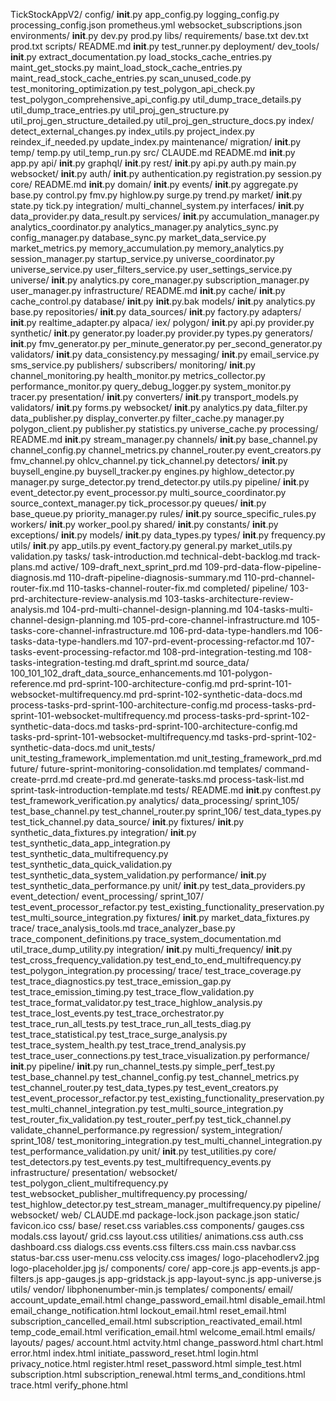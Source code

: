 TickStockAppV2/
config/
    __init__.py
    app_config.py
    logging_config.py
    processing_config.json
    prometheus.yml
    websocket_subscriptions.json
    environments/
        __init__.py
        dev.py
        prod.py
libs/
requirements/
    base.txt
    dev.txt
    prod.txt
scripts/
    README.md
    __init__.py
    test_runner.py
    deployment/
    dev_tools/
        __init__.py
        extract_documentation.py
        load_stocks_cache_entries.py
        maint_get_stocks.py
        maint_load_stock_cache_entries.py
        maint_read_stock_cache_entries.py
        scan_unused_code.py
        test_monitoring_optimization.py
        test_polygon_api_check.py
        test_polygon_comprehensive_api_config.py
        util_dump_trace_details.py
        util_dump_trace_entries.py
        util_proj_gen_structure.py
        util_proj_gen_structure_detailed.py
        util_proj_gen_structure_docs.py
    index/
        detect_external_changes.py
        index_utils.py
        project_index.py
        reindex_if_needed.py
        update_index.py
    maintenance/
    migration/
        __init__.py
    temp/
        temp.py
        util_temp_run.py
src/
    CLAUDE.md
    README.md
    __init__.py
    app.py
    api/
        __init__.py
        graphql/
            __init__.py
        rest/
            __init__.py
            api.py
            auth.py
            main.py
        websocket/
            __init__.py
    auth/
        __init__.py
        authentication.py
        registration.py
        session.py
    core/
        README.md
        __init__.py
        domain/
            __init__.py
            events/
                __init__.py
                aggregate.py
                base.py
                control.py
                fmv.py
                highlow.py
                surge.py
                trend.py
            market/
                __init__.py
                state.py
                tick.py
        integration/
            multi_channel_system.py
        interfaces/
            __init__.py
            data_provider.py
            data_result.py
        services/
            __init__.py
            accumulation_manager.py
            analytics_coordinator.py
            analytics_manager.py
            analytics_sync.py
            config_manager.py
            database_sync.py
            market_data_service.py
            market_metrics.py
            memory_accumulation.py
            memory_analytics.py
            session_manager.py
            startup_service.py
            universe_coordinator.py
            universe_service.py
            user_filters_service.py
            user_settings_service.py
            universe/
                __init__.py
                analytics.py
                core_manager.py
                subscription_manager.py
                user_manager.py
    infrastructure/
        README.md
        __init__.py
        cache/
            __init__.py
            cache_control.py
        database/
            __init__.py
            __init__.py.bak
            models/
                __init__.py
                analytics.py
                base.py
            repositories/
                __init__.py
        data_sources/
            __init__.py
            factory.py
            adapters/
                __init__.py
                realtime_adapter.py
            alpaca/
            iex/
            polygon/
                __init__.py
                api.py
                provider.py
            synthetic/
                __init__.py
                generator.py
                loader.py
                provider.py
                types.py
                generators/
                    __init__.py
                    fmv_generator.py
                    per_minute_generator.py
                    per_second_generator.py
                validators/
                    __init__.py
                    data_consistency.py
        messaging/
            __init__.py
            email_service.py
            sms_service.py
            publishers/
            subscribers/
    monitoring/
        __init__.py
        channel_monitoring.py
        health_monitor.py
        metrics_collector.py
        performance_monitor.py
        query_debug_logger.py
        system_monitor.py
        tracer.py
    presentation/
        __init__.py
        converters/
            __init__.py
            transport_models.py
        validators/
            __init__.py
            forms.py
        websocket/
            __init__.py
            analytics.py
            data_filter.py
            data_publisher.py
            display_converter.py
            filter_cache.py
            manager.py
            polygon_client.py
            publisher.py
            statistics.py
            universe_cache.py
    processing/
        README.md
        __init__.py
        stream_manager.py
        channels/
            __init__.py
            base_channel.py
            channel_config.py
            channel_metrics.py
            channel_router.py
            event_creators.py
            fmv_channel.py
            ohlcv_channel.py
            tick_channel.py
        detectors/
            __init__.py
            buysell_engine.py
            buysell_tracker.py
            engines.py
            highlow_detector.py
            manager.py
            surge_detector.py
            trend_detector.py
            utils.py
        pipeline/
            __init__.py
            event_detector.py
            event_processor.py
            multi_source_coordinator.py
            source_context_manager.py
            tick_processor.py
        queues/
            __init__.py
            base_queue.py
            priority_manager.py
        rules/
            __init__.py
            source_specific_rules.py
        workers/
            __init__.py
            worker_pool.py
    shared/
        __init__.py
        constants/
            __init__.py
        exceptions/
            __init__.py
        models/
            __init__.py
            data_types.py
        types/
            __init__.py
            frequency.py
        utils/
            __init__.py
            app_utils.py
            event_factory.py
            general.py
            market_utils.py
            validation.py
tasks/
    task-introduction.md
    technical-debt-backlog.md
    track-plans.md
    active/
        109-draft_next_sprint_prd.md
        109-prd-data-flow-pipeline-diagnosis.md
        110-draft-pipeline-diagnosis-summary.md
        110-prd-channel-router-fix.md
        110-tasks-channel-router-fix.md
    completed/
        pipeline/
            103-prd-architecture-review-analysis.md
            103-tasks-architecture-review-analysis.md
            104-prd-multi-channel-design-planning.md
            104-tasks-multi-channel-design-planning.md
            105-prd-core-channel-infrastructure.md
            105-tasks-core-channel-infrastructure.md
            106-prd-data-type-handlers.md
            106-tasks-data-type-handlers.md
            107-prd-event-processing-refactor.md
            107-tasks-event-processing-refactor.md
            108-prd-integration-testing.md
            108-tasks-integration-testing.md
            draft_sprint.md
        source_data/
            100_101_102_draft_data_source_enhancements.md
            101-polygon-reference.md
            prd-sprint-100-architecture-config.md
            prd-sprint-101-websocket-multifrequency.md
            prd-sprint-102-synthetic-data-docs.md
            process-tasks-prd-sprint-100-architecture-config.md
            process-tasks-prd-sprint-101-websocket-multifrequency.md
            process-tasks-prd-sprint-102-synthetic-data-docs.md
            tasks-prd-sprint-100-architecture-config.md
            tasks-prd-sprint-101-websocket-multifrequency.md
            tasks-prd-sprint-102-synthetic-data-docs.md
        unit_tests/
            unit_testing_framework_implementation.md
            unit_testing_framework_prd.md
    future/
        future-sprint-monitoring-consolidation.md
    templates/
        command-create-prrd.md
        create-prd.md
        generate-tasks.md
        process-task-list.md
        sprint-task-introduction-template.md
tests/
    README.md
    __init__.py
    conftest.py
    test_framework_verification.py
    analytics/
    data_processing/
        sprint_105/
            test_base_channel.py
            test_channel_router.py
        sprint_106/
            test_data_types.py
            test_tick_channel.py
    data_source/
        __init__.py
        fixtures/
            __init__.py
            synthetic_data_fixtures.py
        integration/
            __init__.py
            test_synthetic_data_app_integration.py
            test_synthetic_data_multifrequency.py
            test_synthetic_data_quick_validation.py
            test_synthetic_data_system_validation.py
        performance/
            __init__.py
            test_synthetic_data_performance.py
        unit/
            __init__.py
            test_data_providers.py
    event_detection/
    event_processing/
        sprint_107/
            test_event_processor_refactor.py
            test_existing_functionality_preservation.py
            test_multi_source_integration.py
    fixtures/
        __init__.py
        market_data_fixtures.py
        trace/
            trace_analysis_tools.md
            trace_analyzer_base.py
            trace_component_definitions.py
            trace_system_documentation.md
            util_trace_dump_utility.py
    integration/
        __init__.py
        multi_frequency/
            __init__.py
            test_cross_frequency_validation.py
            test_end_to_end_multifrequency.py
            test_polygon_integration.py
        processing/
        trace/
            test_trace_coverage.py
            test_trace_diagnostics.py
            test_trace_emission_gap.py
            test_trace_emission_timing.py
            test_trace_flow_validation.py
            test_trace_format_validator.py
            test_trace_highlow_analysis.py
            test_trace_lost_events.py
            test_trace_orchestrator.py
            test_trace_run_all_tests.py
            test_trace_run_all_tests_diag.py
            test_trace_statistical.py
            test_trace_surge_analysis.py
            test_trace_system_health.py
            test_trace_trend_analysis.py
            test_trace_user_connections.py
            test_trace_visualization.py
    performance/
        __init__.py
    pipeline/
        __init__.py
        run_channel_tests.py
        simple_perf_test.py
        test_base_channel.py
        test_channel_config.py
        test_channel_metrics.py
        test_channel_router.py
        test_data_types.py
        test_event_creators.py
        test_event_processor_refactor.py
        test_existing_functionality_preservation.py
        test_multi_channel_integration.py
        test_multi_source_integration.py
        test_router_fix_validation.py
        test_router_perf.py
        test_tick_channel.py
        validate_channel_performance.py
    regression/
    system_integration/
        sprint_108/
            test_monitoring_integration.py
            test_multi_channel_integration.py
            test_performance_validation.py
    unit/
        __init__.py
        test_utilities.py
        core/
            test_detectors.py
            test_events.py
            test_multifrequency_events.py
        infrastructure/
        presentation/
            websocket/
                test_polygon_client_multifrequency.py
                test_websocket_publisher_multifrequency.py
        processing/
            test_highlow_detector.py
            test_stream_manager_multifrequency.py
            pipeline/
    websocket/
web/
    CLAUDE.md
    package-lock.json
    package.json
    static/
        favicon.ico
        css/
            base/
                reset.css
                variables.css
            components/
                gauges.css
                modals.css
            layout/
                grid.css
                layout.css
            utilities/
                animations.css
                auth.css
                dashboard.css
                dialogs.css
                events.css
                filters.css
                main.css
                navbar.css
                status-bar.css
                user-menu.css
                velocity.css
        images/
            logo-placehodlerv2.jpg
            logo-placeholder.jpg
        js/
            components/
            core/
                app-core.js
                app-events.js
                app-filters.js
                app-gauges.js
                app-gridstack.js
                app-layout-sync.js
                app-universe.js
            utils/
            vendor/
                libphonenumber-min.js
    templates/
        components/
        email/
            account_update_email.html
            change_password_email.html
            disable_email.html
            email_change_notification.html
            lockout_email.html
            reset_email.html
            subscription_cancelled_email.html
            subscription_reactivated_email.html
            temp_code_email.html
            verification_email.html
            welcome_email.html
        emails/
        layouts/
        pages/
            account.html
            actvity.html
            change_password.html
            chart.html
            error.html
            index.html
            initiate_password_reset.html
            login.html
            privacy_notice.html
            register.html
            reset_password.html
            simple_test.html
            subscription.html
            subscription_renewal.html
            terms_and_conditions.html
            trace.html
            verify_phone.html
